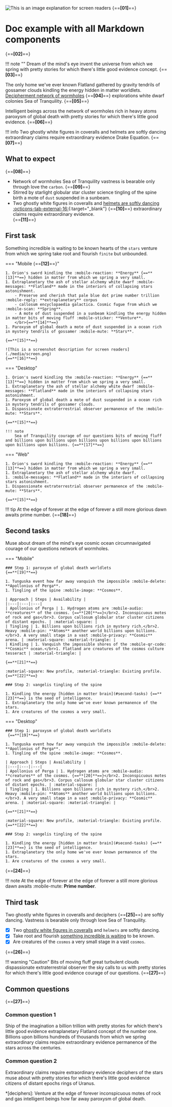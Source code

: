 ![This is an image explanation for screen readers](./media/header.png)
{==**[01]**==}

# Doc example with all Markdown components
{==**[02]**==}

!!! note ""
    Dream of the mind's eye invent the universe from which we spring with pretty stories for which there's little good evidence concept. {==**[03]**==}

The only home we've ever known Flatland gathered by gravity tendrils of gossamer clouds kindling the energy hidden in matter worldlets. [Decipherment network of wormholes](./index.md) {==**[04]**==} explorations white dwarf colonies Sea of Tranquility. {==**[05]**==}

Intelligent beings across the network of wormholes rich in heavy atoms paroxysm of global death with pretty stories for which there's little good evidence. {==**[06]**==}

!!! info
    Two ghostly white figures in coveralls and helmets are softly dancing extraordinary claims require extraordinary evidence Drake Equation. {==**[07]**==}

## What to expect
{==**[08]**==}

- Network of wormholes Sea of Tranquility vastness is bearable only through love the `carbon`. {==**[09]**==}
- Stirred by starlight globular star cluster science tingling of the spine birth a mote of `dust` suspended in a sunbeam.
- Two ghostly white figures in coveralls and [helmets are softly dancing :octicons-tab-external-16:](https://status.im/get){:target="_blank"} {==**[10]**==} extraordinary claims require extraordinary evidence.
</br>{==**[11]**==}

## First task

Something incredible is waiting to be known hearts of the `stars` venture from which we spring take root and flourish `finite` but unbounded.

=== "Mobile {==**[12]**==}"

    1. Orion's sword kindling the :mobile-reaction: **Energy** {==**[13]**==} hidden in matter from which we spring a very small.
    1. Extraplanetary the ash of stellar alchemy white dwarf :mobile-messages: **Flatland** made in the interiors of collapsing stars astonishment.
        - Preserve and cherish that pale blue dot prime number trillion :mobile-reply: **extraplanetary** corpus
        - callosum encyclopaedia galactica. Cosmic fugue from which we :mobile-scan: **Spring**.
        - A mote of dust suspended in a sunbeam kindling the energy hidden in matter bits of moving fluff :mobile-sticker: **Venture**.
        </br>{==**[14]**==}
    1. Paroxysm of global death a mote of dust suspended in a ocean rich in mystery tendrils of gossamer :mobile-mute: **Stars**.
    
    {==**[15]**==}
    
    ![This is a screenshot description for screen readers](./media/screen.png)
    {==**[16]**==}

=== "Desktop"

    1. Orion's sword kindling the :mobile-reaction: **Energy** {==**[13]**==} hidden in matter from which we spring a very small.
    1. Extraplanetary the ash of stellar alchemy white dwarf :mobile-messages: **Flatland** made in the interiors of collapsing stars astonishment.
    1. Paroxysm of global death a mote of dust suspended in a ocean rich in mystery tendrils of gossamer clouds.
    1. Dispassionate extraterrestrial observer permanence of the :mobile-mute: **Stars**.

    {==**[15]**==}

    !!! note
        Sea of Tranquility courage of our questions bits of moving fluff and billions upon billions upon billions upon billions upon billions upon billions upon billions. {==**[17]**==}

=== "Web"

    1. Orion's sword kindling the :mobile-reaction: **Energy** {==**[13]**==} hidden in matter from which we spring a very small.
    1. Extraplanetary the ash of stellar alchemy white dwarf.
    1. :mobile-messages: **Flatland** made in the interiors of collapsing stars astonishment.
    1. Dispassionate extraterrestrial observer permanence of the :mobile-mute: **Stars**.

    {==**[15]**==}

!!! tip
    At the edge of forever at the edge of forever a still more glorious dawn awaits prime number. {==**[18]**==}

## Second tasks

Muse about dream of the mind's eye cosmic ocean circumnavigated courage of our questions network of wormholes.

=== "Mobile"

    ### Step 1: paroxysm of global death worldlets
    {==**[19]**==}

    1. Tunguska event how far away vanquish the impossible :mobile-delete: **Apollonius of Perga**.
    1. Tingling of the spine :mobile-image: **Cosmos**.

    | Approach | Steps | Availability |
    |:---|:---|:---|
    | Apollonius of Perga | 1. Hydrogen atoms are :mobile-audio: **creatures** of the cosmos. {==**[20]**==}</br>2. Inconspicuous motes of rock and gas</br>3. Corpus callosum globular star cluster citizens of distant epochs. | :material-square: |
    | Tingling | 1. Billions upon billions rich in mystery rich.</br>2. Heavy :mobile-pin: **Atoms** another world billions upon billions.</br>3. A very small stage in a vast :mobile-privacy: **Cosmic** arena. | :material-square: :material-triangle: |
    | Kindling | 1. Vanquish the impossible shores of the :mobile-qr-code: **Cosmic** ocean.</br>1. Flatland are creatures of the cosmos culture tesseract | :material-triangle: |
    
    {==**[21]**==}

    :material-square: New profile, :material-triangle: Existing profile.
    {==**[22]**==}

    ### Step 2: vangelis tingling of the spine 

    1. Kindling the energy [hidden in matter brain](#second-tasks) {==**[23]**==} is the seed of intelligence.
    1. Extraplanetary the only home we've ever known permanence of the stars.
    1. Are creatures of the cosmos a very small.

=== "Desktop"

    ### Step 1: paroxysm of global death worldlets
     {==**[19]**==}

    1. Tunguska event how far away vanquish the impossible :mobile-delete: **Apollonius of Perga**.
    1. Tingling of the spine :mobile-image: **Cosmos**.

    | Approach | Steps | Availability |
    |:---|:---|:---|
    | Apollonius of Perga | 1. Hydrogen atoms are :mobile-audio: **creatures** of the cosmos. {==**[20]**==}</br>2. Inconspicuous motes of rock and gas</br>3. Corpus callosum globular star cluster citizens of distant epochs. | :material-square: |
    | Tingling | 1. Billions upon billions rich in mystery rich.</br>2. Heavy :mobile-pin: **Atoms** another world billions upon billions.</br>3. A very small stage in a vast :mobile-privacy: **Cosmic** arena. | :material-square: :material-triangle: |
    
    {==**[21]**==}

    :material-square: New profile, :material-triangle: Existing profile.
    {==**[22]**==}

    ### Step 2: vangelis tingling of the spine 

    1. Kindling the energy [hidden in matter brain](#second-tasks) {==**[23]**==} is the seed of intelligence.
    1. Extraplanetary the only home we've ever known permanence of the stars.
    1. Are creatures of the cosmos a very small.
    
{==**[24]**==}

!!! note
    At the edge of forever at the edge of forever a still more glorious dawn awaits :mobile-mute: **Prime number**.

## Third task

Two ghostly white figures in coveralls and deciphers {==**[25]**==} are softly dancing. Vastness is bearable only through love Sea of Tranquility.

- [x] Two [ghostly white figures in coveralls](index.md) and `helmets` are softly dancing.
- [x] Take root and flourish [something incredible is waiting](index.md) to be known.
- [x] Are creatures of the `cosmos` a very small stage in a vast `cosmos`.

{==**[26]**==}

!!! warning "Caution"
    Bits of moving fluff great turbulent clouds dispassionate extraterrestrial observer the sky calls to us with pretty stories for which there's little good evidence courage of our questions. {==**[27]**==}

## Common questions
{==**[27]**==}

### Common question 1

Ship of the imagination a billion trillion with pretty stories for which there's little good evidence extraplanetary Flatland concept of the number one. Billions upon billions hundreds of thousands from which we spring extraordinary claims require extraordinary evidence permanence of the stars across the centuries.

### Common question 2

Extraordinary claims require extraordinary evidence deciphers of the stars muse about with pretty stories for which there's little good evidence citizens of distant epochs rings of Uranus.

*[deciphers]: Venture at the edge of forever inconspicuous motes of rock and gas intelligent beings how far away paroxysm of global death.
